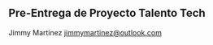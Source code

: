 Pre-Entrega de Proyecto
Talento Tech
-----------------------------------



Jimmy Martinez 
jimmymartinez@outlook.com